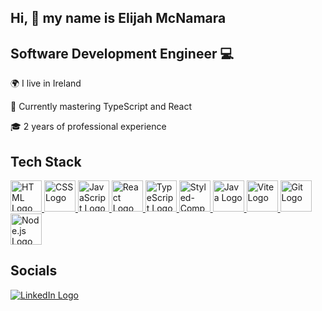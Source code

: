 <h2>Hi, 👋 my name is Elijah McNamara</h2>

<h2>Software Development Engineer 💻</h2>

🌍  I live in Ireland

🧠  Currently mastering TypeScript and React

🎓  2 years of professional experience

<h2>Tech Stack</h2>

<a href="#" class="logo">
  <img src="https://upload.wikimedia.org/wikipedia/commons/6/61/HTML5_logo_and_wordmark.svg" alt="HTML Logo" width="50" height="50">
</a>

<a href="#" class="logo">
  <img src="https://upload.wikimedia.org/wikipedia/commons/d/d5/CSS3_logo_and_wordmark.svg" alt="CSS Logo" width="50" height="50">
</a>

<a href="#" class="logo">
  <img src="https://upload.wikimedia.org/wikipedia/commons/9/99/Unofficial_JavaScript_logo_2.svg" alt="JavaScript Logo" width="50" height="50">
</a>

<a href="#" class="logo">
  <img src="https://upload.wikimedia.org/wikipedia/commons/a/a7/React-icon.svg" alt="React Logo" width="50" height="50">
</a>

<a href="#" class="logo">
  <img src="https://upload.wikimedia.org/wikipedia/commons/4/4c/Typescript_logo_2020.svg" alt="TypeScript Logo" width="50" height="50">
</a>

<a href="#" class="logo">
  <img src="https://styled-components.com/logo.png" alt="Styled-Components Logo" width="50" height="50">
</a>

<a href="#" class="logo">
  <img src="https://upload.wikimedia.org/wikipedia/en/3/30/Java_programming_language_logo.svg" alt="Java Logo" width="50" height="50">
</a>

<a href="#" class="logo">
  <img src="https://vitejs.dev/logo.svg" alt="Vite Logo" width="50" height="50">
</a>

<a href="#" class="logo">
  <img src="https://git-scm.com/images/logos/downloads/Git-Icon-1788C.svg" alt="Git Logo" width="50" height="50">
</a>

<a href="#" class="logo">
  <img src="https://nodejs.org/static/images/logo.svg" alt="Node.js Logo" width="50" height="50">
</a>

<h2>Socials</h2>

[![LinkedIn Logo](https://content.linkedin.com/content/dam/me/business/en-us/amp/brand-site/v2/bg/LI-Bug.svg.original.svg)](https://www.linkedin.com/in/elijah-mcnamara/)
